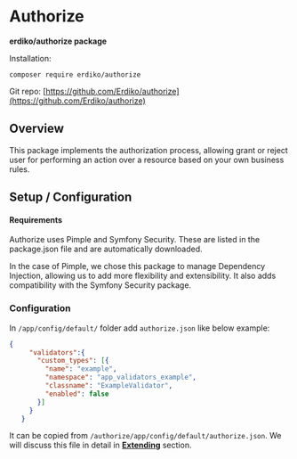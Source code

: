 # Authorize

**erdiko/authorize package**

Installation:

```
composer require erdiko/authorize
```

Git repo: [https://github.com/Erdiko/authorize](https://github.com/Erdiko/authorize)  

## Overview

This package implements the authorization process, allowing grant or reject user for performing an action over a resource
based on your own business rules.

## Setup / Configuration

#### Requirements

Authorize uses Pimple and Symfony Security.  These are listed in the package.json file and are automatically downloaded.

In the case of Pimple, we chose this package to manage Dependency Injection, allowing us to add more flexibility and
extensibility. It also adds compatibility with the Symfony Security package.

### Configuration

In `/app/config/default/` folder add `authorize.json` like below example:

```json
{
     "validators":{
       "custom_types": [{
         "name": "example",
         "namespace": "app_validators_example",
         "classname": "ExampleValidator",
         "enabled": false
       }]
     }
   }
```

It can be copied from `/authorize/app/config/default/authorize.json`. We will discuss this file in detail in [**Extending**](extending/)
section.
